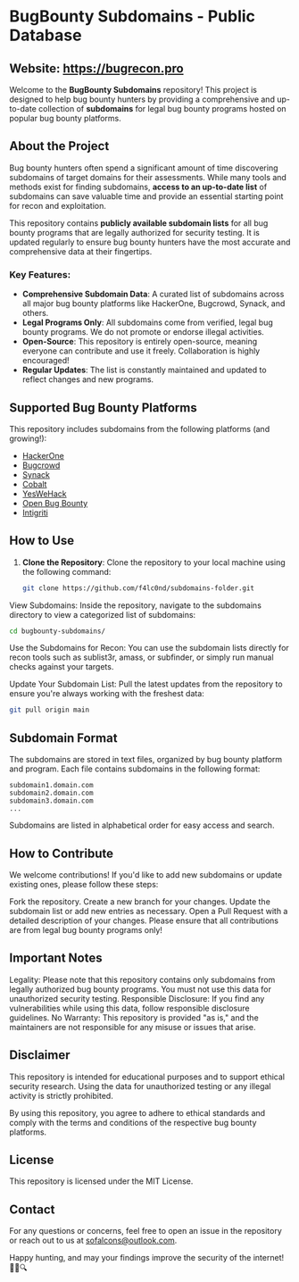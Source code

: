 # BugBounty Subdomains - Public Database
## Website: https://bugrecon.pro

Welcome to the **BugBounty Subdomains** repository! This project is designed to help bug bounty hunters by providing a comprehensive and up-to-date collection of **subdomains** for legal bug bounty programs hosted on popular bug bounty platforms.

## About the Project

Bug bounty hunters often spend a significant amount of time discovering subdomains of target domains for their assessments. While many tools and methods exist for finding subdomains, **access to an up-to-date list** of subdomains can save valuable time and provide an essential starting point for recon and exploitation.

This repository contains **publicly available subdomain lists** for all bug bounty programs that are legally authorized for security testing. It is updated regularly to ensure bug bounty hunters have the most accurate and comprehensive data at their fingertips.

### Key Features:
- **Comprehensive Subdomain Data**: A curated list of subdomains across all major bug bounty platforms like HackerOne, Bugcrowd, Synack, and others.
- **Legal Programs Only**: All subdomains come from verified, legal bug bounty programs. We do not promote or endorse illegal activities.
- **Open-Source**: This repository is entirely open-source, meaning everyone can contribute and use it freely. Collaboration is highly encouraged!
- **Regular Updates**: The list is constantly maintained and updated to reflect changes and new programs.

## Supported Bug Bounty Platforms

This repository includes subdomains from the following platforms (and growing!):
- [HackerOne](https://www.hackerone.com)
- [Bugcrowd](https://www.bugcrowd.com)
- [Synack](https://www.synack.com)
- [Cobalt](https://cobalt.io)
- [YesWeHack](https://www.yeswehack.com)
- [Open Bug Bounty](https://www.openbugbounty.org)
- [Intigriti](https://www.intigriti.com)

## How to Use

1. **Clone the Repository**: Clone the repository to your local machine using the following command:

   ```bash
   git clone https://github.com/f4lc0nd/subdomains-folder.git
View Subdomains: Inside the repository, navigate to the subdomains directory to view a categorized list of subdomains:

```bash
cd bugbounty-subdomains/
```

Use the Subdomains for Recon: You can use the subdomain lists directly for recon tools such as sublist3r, amass, or subfinder, or simply run manual checks against your targets.

Update Your Subdomain List: Pull the latest updates from the repository to ensure you're always working with the freshest data:

```bash
git pull origin main
```
## Subdomain Format
The subdomains are stored in text files, organized by bug bounty platform and program. Each file contains subdomains in the following format:

```text
subdomain1.domain.com
subdomain2.domain.com
subdomain3.domain.com
...
```
Subdomains are listed in alphabetical order for easy access and search.

## How to Contribute
We welcome contributions! If you'd like to add new subdomains or update existing ones, please follow these steps:

Fork the repository.
Create a new branch for your changes.
Update the subdomain list or add new entries as necessary.
Open a Pull Request with a detailed description of your changes.
Please ensure that all contributions are from legal bug bounty programs only!

## Important Notes
Legality: Please note that this repository contains only subdomains from legally authorized bug bounty programs. You must not use this data for unauthorized security testing.
Responsible Disclosure: If you find any vulnerabilities while using this data, follow responsible disclosure guidelines.
No Warranty: This repository is provided "as is," and the maintainers are not responsible for any misuse or issues that arise.

## Disclaimer
This repository is intended for educational purposes and to support ethical security research. Using the data for unauthorized testing or any illegal activity is strictly prohibited.

By using this repository, you agree to adhere to ethical standards and comply with the terms and conditions of the respective bug bounty platforms.

## License
This repository is licensed under the MIT License.

## Contact
For any questions or concerns, feel free to open an issue in the repository or reach out to us at sofalcons@outlook.com.

Happy hunting, and may your findings improve the security of the internet! 🕵️‍♂️🔍
